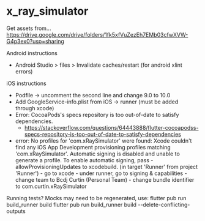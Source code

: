 # x_ray_simulator

Get assets from...
https://drive.google.com/drive/folders/1fk5xfVuZezEh7EMb03cfwXVW-G4p3ex0?usp=sharing

Android instructions
- Android Studio > files > Invalidate caches/restart (for android xlint errors)

iOS instructions
- Podfile -> uncomment the second line and change 9.0 to 10.0
- Add GoogleService-info.plist from iOS -> runner (must be added through xcode)
- Error: CocoaPods's specs repository is too out-of-date to satisfy dependencies.
    - https://stackoverflow.com/questions/64443888/flutter-cocoapodss-specs-repository-is-too-out-of-date-to-satisfy-dependencies
- error: No profiles for 'com.xRaySimulator' were found: Xcode couldn't find any iOS App Development provisioning
  profiles matching 'com.xRaySimulator'. Automatic signing is disabled and unable to generate a profile.
  To enable automatic signing, pass -allowProvisioningUpdates to xcodebuild. (in target 'Runner' from project 'Runner')
        - go to xcode
        - under runner, go to signing & capabilities
        - change team to Bcdj Curtin (Personal Team)
        - change bundle identifier to com.curtin.xRaySimulator

Running tests?
Mocks may need to be regenerated, use:
    flutter pub run build_runner build
    flutter pub run build_runner build --delete-conflicting-outputs

